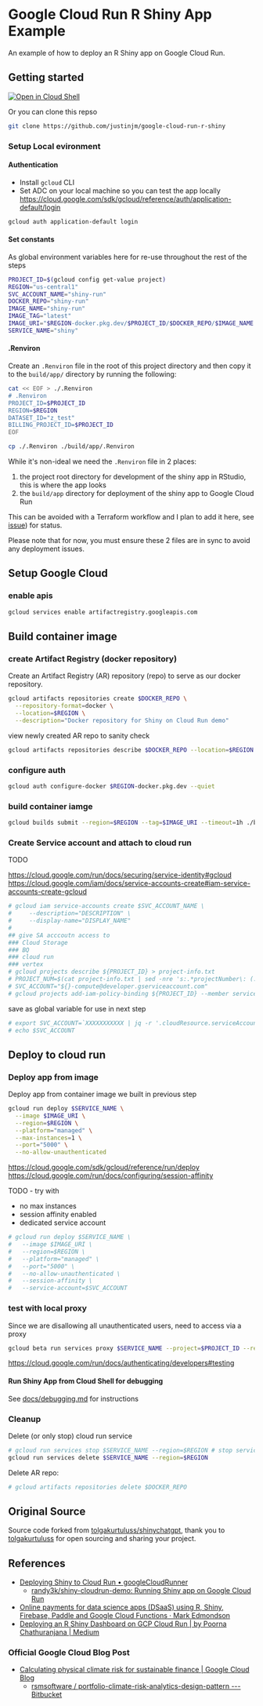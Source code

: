 # Google Cloud Run R Shiny App Example

An example of how to deploy an R Shiny app on Google Cloud Run.

## Getting started

[![Open in Cloud Shell](https://gstatic.com/cloudssh/images/open-btn.svg)](https://shell.cloud.google.com/cloudshell/editor?cloudshell_git_repo=https%3A%2F%2Fgithub.com%2Fjustinjm%2Fgoogle-cloud-run-r-shiny&cloudshell_git_branch=main)

Or you can clone this repso

```sh
git clone https://github.com/justinjm/google-cloud-run-r-shiny
```

### Setup Local evironment

#### Authentication

* Install `gcloud` CLI
* Set ADC on your local machine so you can test the app locally <https://cloud.google.com/sdk/gcloud/reference/auth/application-default/login>

```sh
gcloud auth application-default login
```

#### Set constants

As global environment variables here for re-use throughout the rest of the steps

```sh
PROJECT_ID=$(gcloud config get-value project)
REGION="us-central1"
SVC_ACCOUNT_NAME="shiny-run"
DOCKER_REPO="shiny-run"
IMAGE_NAME="shiny-run"
IMAGE_TAG="latest"
IMAGE_URI="$REGION-docker.pkg.dev/$PROJECT_ID/$DOCKER_REPO/$IMAGE_NAME:$IMAGE_TAG"
SERVICE_NAME="shiny"
```

#### .Renviron

Create an `.Renviron` file in the root of this project directory and then copy it to the `build/app/` directory by running the following:

```sh
cat << EOF > ./.Renviron
# .Renviron
PROJECT_ID=$PROJECT_ID
REGION=$REGION
DATASET_ID="z_test"
BILLING_PROJECT_ID=$PROJECT_ID
EOF

cp ./.Renviron ./build/app/.Renviron
```

While it's non-ideal we need the `.Renviron` file in 2 places:

1. the project root directory for development of the shiny app in RStudio, this is where the app looks
2. the `build/app` directory for deployment of the shiny app to Google Cloud Run

This can be avoided with a Terraform workflow and I plan to add it here, see [issue](https://github.com/justinjm/google-cloud-run-r-shiny/issues/1)) for status.

Please note that for now, you must ensure these 2 files are in sync to avoid any deployment issues.

## Setup Google Cloud

### enable apis

```sh
gcloud services enable artifactregistry.googleapis.com
```

## Build container image

### create Artifact Registry (docker repository)

Create an Artifact Registry (AR) repository (repo) to serve as our docker repository.

```sh
gcloud artifacts repositories create $DOCKER_REPO \
  --repository-format=docker \
  --location=$REGION \
  --description="Docker repository for Shiny on Cloud Run demo"
```

view newly created AR repo to sanity check

```sh
gcloud artifacts repositories describe $DOCKER_REPO --location=$REGION
```

### configure auth

```sh
gcloud auth configure-docker $REGION-docker.pkg.dev --quiet
```

### build container iamge

```sh
gcloud builds submit --region=$REGION --tag=$IMAGE_URI --timeout=1h ./build
```

### Create Service account and attach to cloud run

TODO

<https://cloud.google.com/run/docs/securing/service-identity#gcloud>
<https://cloud.google.com/iam/docs/service-accounts-create#iam-service-accounts-create-gcloud>

```sh
# gcloud iam service-accounts create $SVC_ACCOUNT_NAME \
#     --description="DESCRIPTION" \
#     --display-name="DISPLAY_NAME"
# 
## give SA acccoutn access to 
### Cloud Storage
### BQ 
### cloud run
### vertex
# gcloud projects describe ${PROJECT_ID} > project-info.txt
# PROJECT_NUM=$(cat project-info.txt | sed -nre 's:.*projectNumber\: (.*):\1:p')
# SVC_ACCOUNT="${}-compute@developer.gserviceaccount.com"
# gcloud projects add-iam-policy-binding ${PROJECT_ID} --member serviceAccount:$SVC_ACCOUNT --role roles/XXXXXXXXXXXXXXXX
```

save as global variable for use in next step

```sh
# export SVC_ACCOUNT=`XXXXXXXXXXX | jq -r '.cloudResource.serviceAccountId'`
# echo $SVC_ACCOUNT 
```

## Deploy to cloud run

### Deploy app from image

Deploy app from container image we built in previous step

```sh
gcloud run deploy $SERVICE_NAME \
  --image $IMAGE_URI \
  --region=$REGION \
  --platform="managed" \
  --max-instances=1 \
  --port="5000" \
  --no-allow-unauthenticated 
```

<https://cloud.google.com/sdk/gcloud/reference/run/deploy>
<https://cloud.google.com/run/docs/configuring/session-affinity>

TODO - try with

* no max instances
* session affinity enabled
* dedicated service account


```sh
# gcloud run deploy $SERVICE_NAME \
#   --image $IMAGE_URI \
#   --region=$REGION \
#   --platform="managed" \
#   --port="5000" \
#   --no-allow-unauthenticated \
#   --session-affinity \
#   --service-account=$SVC_ACCOUNT
```


### test with local proxy

Since we are disallowing all unauthenticated users, need to access via a proxy

```sh
gcloud beta run services proxy $SERVICE_NAME --project=$PROJECT_ID --region=$REGION
```

<https://cloud.google.com/run/docs/authenticating/developers#testing>

#### Run Shiny App from Cloud Shell for debugging

See [docs/debugging.md](docs/debugging.md) for instructions

### Cleanup

Delete (or only stop) cloud run service

```sh
# gcloud run services stop $SERVICE_NAME --region=$REGION # stop service only
gcloud run services delete $SERVICE_NAME --region=$REGION
```

Delete AR repo:

```sh
# gcloud artifacts repositories delete $DOCKER_REPO
```

## Original Source

Source code forked from [tolgakurtuluss/shinychatgpt](https://github.com/tolgakurtuluss/shinychatgpt), thank you to [tolgakurtuluss](https://github.com/tolgakurtuluss) for open sourcing and sharing your project.

## References

* [Deploying Shiny to Cloud Run • googleCloudRunner](https://code.markedmondson.me/googleCloudRunner/articles/usecase-shiny-cloudrun.html)
  * [randy3k/shiny-cloudrun-demo: Running Shiny app on Google Cloud Run](https://github.com/randy3k/shiny-cloudrun-demo/tree/master)
* [Online payments for data science apps (DSaaS) using R, Shiny, Firebase, Paddle and Google Cloud Functions · Mark Edmondson](https://code.markedmondson.me/datascience-aas/)
* [Deploying an R Shiny Dashboard on GCP Cloud Run \| by Poorna Chathuranjana \| Medium](https://medium.com/@hdpoorna/deploying-an-r-shiny-dashboard-on-gcp-cloud-run-c1c32a076783#6a58)

### Official Google Cloud Blog Post

* [Calculating physical climate risk for sustainable finance \| Google Cloud Blog](https://cloud.google.com/blog/topics/sustainability/calculating-physical-climate-risk-for-sustainable-finance)
  * [rsmsoftware / portfolio-climate-risk-analytics-design-pattern --- Bitbucket](https://bitbucket.org/rsmsoftware/portfolio-climate-risk-analytics-design-pattern/src/master/)
